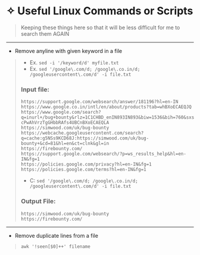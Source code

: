 # &#10023; Useful Linux Commands or Scripts 

> Keeping these things here so that it will be less difficult for me to search them AGAIN
---

* Remove anyline with given keyword in a file
> * Ex. ```sed -i '/keyword/d' myfile.txt``` 
> * Ex. ```sed '/google\.com/d; /google\.co.in/d; /googleusercontent\.com/d' -i file.txt``` 
> 
> ### Input file:
> ```
> https://support.google.com/websearch/answer/181196?hl=en-IN
> https://www.google.co.in/intl/en/about/products?tab=whBXoECAEQJQ
> https://www.google.com/search?q=inurl+/bug+bounty&rlz=1C1CHBD_enIN893IN893&biw=1536&bih=760&sxsrf=ALeKk01Ochq8i5aFWr340A0D7JKJKSCmQw:1620815953854&source=lnt&tbs=li:1&sa=X&ved=2ahUKEwjQs7P5-cPwAhVrzTgGHbbRAfs4UBCnBXoECAEQLA
> https://simwood.com/uk/bug-bounty
> https://webcache.googleusercontent.com/search?q=cache:g5NSs9KCD68J:https://simwood.com/uk/bug-bounty+&cd=81&hl=en&ct=clnk&gl=in
> https://firebounty.com/
> https://support.google.com/websearch/?p=ws_results_help&hl=en-IN&fg=1
> https://policies.google.com/privacy?hl=en-IN&fg=1
> https://policies.google.com/terms?hl=en-IN&fg=1
> ```
> * C: ```sed '/google\.com/d; /google\.co.in/d; /googleusercontent\.com/d' -i file.txt``` 
> ### Output File:
> ```
> https://simwood.com/uk/bug-bounty
> https://firebounty.com/
> ```

---

* Remove duplicate lines from a file
> ```awk '!seen[$0]++' filename``` 

